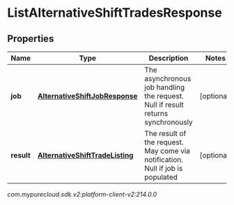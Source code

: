 # ListAlternativeShiftTradesResponse


## Properties

| Name | Type | Description | Notes |
| ------------ | ------------- | ------------- | ------------- |
| **job** | [**AlternativeShiftJobResponse**](AlternativeShiftJobResponse) | The asynchronous job handling the request. Null if result returns synchronously |  [optional] |
| **result** | [**AlternativeShiftTradeListing**](AlternativeShiftTradeListing) | The result of the request. May come via notification. Null if job is populated |  [optional] |




_com.mypurecloud.sdk.v2:platform-client-v2:214.0.0_
